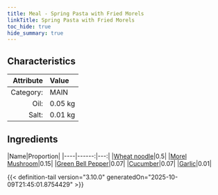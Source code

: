 ```yaml
---
title: Meal - Spring Pasta with Fried Morels
linkTitle: Spring Pasta with Fried Morels
toc_hide: true
hide_summary: true
---
```

<!-- This is generated by the MarsSim HelpGenertor, do not edit. -->


## Characteristics

| Attribute   | Value |
|--------:|:------|
|Category:|MAIN|
|Oil:|0.05 kg|
|Salt:|0.01 kg|

## Ingredients

|Name|Proportion|
|----|------:|---:|
|[Wheat noodle](/docs/definitions/resource/wheat-noodle)|0.5|
|[Morel Mushroom](/docs/definitions/resource/morel-mushroom)|0.15|
|[Green Bell Pepper](/docs/definitions/resource/green-bell-pepper)|0.07|
|[Cucumber](/docs/definitions/resource/cucumber)|0.07|
|[Garlic](/docs/definitions/resource/garlic)|0.01|




{{< definition-tail version="3.10.0" generatedOn="2025-10-09T21:45:01.8754429" >}}


